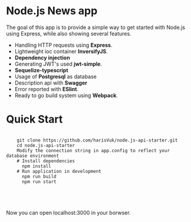 <h1>Node.js News app</h1>
<p>The goal of this app is to provide a simple way to get started with Node.js using Express, while also showing several features.</p>

<ul>
    <li>Handling HTTP requests using <strong>Express</strong>.</li>
    <li>Lightweight ioc container <strong>InversifyJS</strong>.</li>
    <li><strong>Dependency injection</strong></li>
    <li>Generating JWT's used <strong>jwt-simple</strong>.</li>
    <li><strong>Sequelize-typescript</strong></li>
    <li>Usage of <strong>Postgresql</strong> as database</li>
    <li>Description api with <strong>Swagger</strong></li>
    <li>Error reported with <strong>ESlint</strong>.</li>
    <li>Ready to go build system using <strong>Webpack</strong>.</li>
</ul>
<h1>Quick Start</h1>
<p>
<pre>
<code>
    git clone https://github.com/harisVuk/node.js-api-starter.git
    cd node.js-api-starter
    Modify the connection string in app.config to reflect your database environment
    # Install dependencies
      npm install
    # Run application in development
      npm run build
      npm run start
</p>     
</pre>  
</code>
<p>Now you can open localhost:3000 in your borwser.</p>